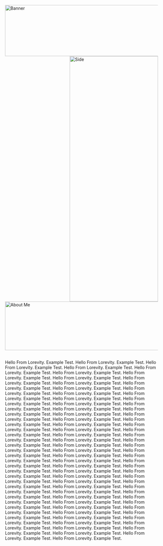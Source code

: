 <img width="1433" height="168" alt="Banner" src="https://github.com/user-attachments/assets/b85d24bf-038c-40f5-99ec-bb12de502a34" />
<div>
<img width="291" height="806" alt="Side" src="https://github.com/user-attachments/assets/2491255e-4f1e-450d-af94-109cf7c4ba0f" align=right />
<img width="695" height="160" alt="About Me" src="https://github.com/user-attachments/assets/2446d5d5-7d8f-46e2-866d-79b87b9193ac" />
<br/>
<br/>

Hello From Lorevity. Example Test. Hello From Lorevity. Example Test. Hello From Lorevity. Example Test. Hello From Lorevity. Example Test. Hello From Lorevity. Example Test. Hello From Lorevity. Example Test. Hello From Lorevity. Example Test. Hello From Lorevity. Example Test. Hello From Lorevity. Example Test. Hello From Lorevity. Example Test. Hello From Lorevity. Example Test. Hello From Lorevity. Example Test. Hello From Lorevity. Example Test. Hello From Lorevity. Example Test. Hello From Lorevity. Example Test. Hello From Lorevity. Example Test. Hello From Lorevity. Example Test. Hello From Lorevity. Example Test. Hello From Lorevity. Example Test. Hello From Lorevity. Example Test. Hello From Lorevity. Example Test. Hello From Lorevity. Example Test. Hello From Lorevity. Example Test. Hello From Lorevity. Example Test. Hello From Lorevity. Example Test. Hello From Lorevity. Example Test. Hello From Lorevity. Example Test. Hello From Lorevity. Example Test. Hello From Lorevity. Example Test. Hello From Lorevity. Example Test. Hello From Lorevity. Example Test. Hello From Lorevity. Example Test. Hello From Lorevity. Example Test. Hello From Lorevity. Example Test. Hello From Lorevity. Example Test. Hello From Lorevity. Example Test. Hello From Lorevity. Example Test. Hello From Lorevity. Example Test. Hello From Lorevity. Example Test. Hello From Lorevity. Example Test. Hello From Lorevity. Example Test. Hello From Lorevity. Example Test. Hello From Lorevity. Example Test. Hello From Lorevity. Example Test. Hello From Lorevity. Example Test. Hello From Lorevity. Example Test. Hello From Lorevity. Example Test. Hello From Lorevity. Example Test. Hello From Lorevity. Example Test. Hello From Lorevity. Example Test. Hello From Lorevity. Example Test. Hello From Lorevity. Example Test. Hello From Lorevity. Example Test. Hello From Lorevity. Example Test. Hello From Lorevity. Example Test. Hello From Lorevity. Example Test. Hello From Lorevity. Example Test. Hello From Lorevity. Example Test. Hello From Lorevity. Example Test. Hello From Lorevity. Example Test. Hello From Lorevity. Example Test. Hello From Lorevity. Example Test. Hello From Lorevity. Example Test. Hello From Lorevity. Example Test. Hello From Lorevity. Example Test. Hello From Lorevity. Example Test. Hello From Lorevity. Example Test. Hello From Lorevity. Example Test. Hello From Lorevity. Example Test. Hello From Lorevity. Example Test.
